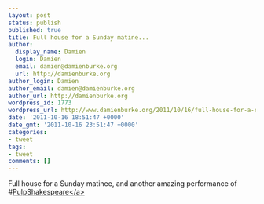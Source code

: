 ```yaml
---
layout: post
status: publish
published: true
title: Full house for a Sunday matine...
author:
  display_name: Damien
  login: Damien
  email: damien@damienburke.org
  url: http://damienburke.org
author_login: Damien
author_email: damien@damienburke.org
author_url: http://damienburke.org
wordpress_id: 1773
wordpress_url: http://www.damienburke.org/2011/10/16/full-house-for-a-sunday-matine/
date: '2011-10-16 18:51:47 +0000'
date_gmt: '2011-10-16 23:51:47 +0000'
categories:
- tweet
tags:
- tweet
comments: []
---
```

<p>Full house for a Sunday matinee, and another amazing performance of #<a href="http:&#47;&#47;search.twitter.com&#47;search?q=%23PulpShakespeare" class="aktt_hashtag">PulpShakespeare<&#47;a></p>
